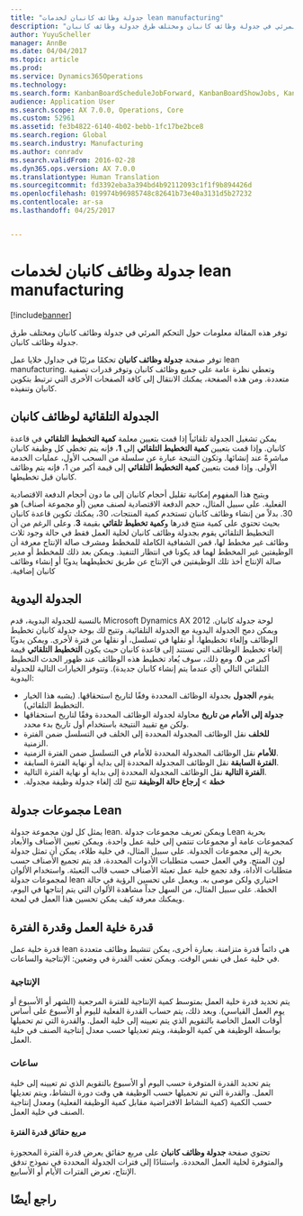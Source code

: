 ```yaml
---
title: "جدولة وظائف كانبان لخدمات lean manufacturing‬"
description: "توفر هذه المقالة معلومات حول التحكم المرئي في جدولة وظائف كانبان ومختلف طرق جدولة وظائف كانبان."
author: YuyuScheller
manager: AnnBe
ms.date: 04/04/2017
ms.topic: article
ms.prod: 
ms.service: Dynamics365Operations
ms.technology: 
ms.search.form: KanbanBoardScheduleJobForward, KanbanBoardShowJobs, KanbanJobSchedulingListPage
audience: Application User
ms.search.scope: AX 7.0.0, Operations, Core
ms.custom: 52961
ms.assetid: fe3b4822-6140-4b02-bebb-1fc17be2bce8
ms.search.region: Global
ms.search.industry: Manufacturing
ms.author: conradv
ms.search.validFrom: 2016-02-28
ms.dyn365.ops.version: AX 7.0.0
ms.translationtype: Human Translation
ms.sourcegitcommit: fd3392eba3a394bd4b92112093c1f1f9b894426d
ms.openlocfilehash: 019974b96985748c82641b73e40a3131d5b27232
ms.contentlocale: ar-sa
ms.lasthandoff: 04/25/2017


---
```


# <a name="kanban-job-scheduling-for-lean-manufacturing"></a>جدولة وظائف كانبان لخدمات lean manufacturing‬

[!include[banner](../includes/banner.md)]


توفر هذه المقالة معلومات حول التحكم المرئي في جدولة وظائف كانبان ومختلف طرق جدولة وظائف كانبان.  

توفر صفحة **جدولة وظائف كانبان** تحكمًا مرئيًا في جداول خلايا عمل lean manufacturing. وتعطي نظرة عامة على جميع وظائف كانبان وتوفر قدرات تصفية متعددة. ومن هذه الصفحة، يمكنك الانتقال إلى كافة الصفحات الأخرى التي ترتبط بتكوين كانبان وتنفيذه.

## <a name="automatic-scheduling-of-kanban-jobs"></a>الجدولة التلقائية لوظائف كانبان
يمكن تشغيل الجدولة تلقائياً إذا قمت بتعيين معلمة **كمية التخطيط التلقائي** في قاعدة كانبان. وإذا قمت بتعيين **كمية التخطيط التلقائي** إلى **1**‬‏‫، فإنه يتم تخطي كل وظيفة كانبان مباشرةً عند إنشائها.‬ وتكون النتيجة عبارة عن سلسلة من السحب الأول، عمليات الخدمة الأولى. وإذا قمت بتعيين **كمية التخطيط التلقائي** إلى قيمة أكبر من 1، فإنه يتم وظائف كانبان قبل تخطيطها. 

ويتيح هذا المفهوم إمكانية تقليل أحجام كانبان إلى ما دون أحجام الدفعة الاقتصادية الفعلية. ‏‫على سبيل المثال، حجم الدفعة الاقتصادية لصنف معين (أو مجموعة أصناف) هو 30. بدلاً من إنشاء وظائف كانبان تستخدم كمية المنتجات، 30، يمكنك تكوين قاعدة كانبان بحيث تحتوي على كمية منتج قدرها و**كمية تخطيط تلقائي** بقيمة **3**. وعلى الرغم من أن التخطيط التلقائي يقوم بجدولة وظائف كانبان لخلية العمل فقط في حالة وجود ثلاث وظائف غير مخطط لها، قمن الشفافية الكاملة للمخطط ومشرف صالة الإنتاج معرفة أن الوظيفتين غير المخطط لهما قد يكونا في انتظار التنفيذ. ويمكن بعد ذلك للمخطط أو مدير صالة الإنتاج أخذ تلك الوظيفتين في الإنتاج عن طريق تخطيطهما يدويًا أو إنشاء وظائف كانبان إضافية.

## <a name="manual-scheduling"></a>الجدولة اليدوية
بالنسبة للجدولة اليدوية، قدم Microsoft Dynamics AX 2012 لوحة جدولة كانبان. ويمكن دمج الجدولة اليدوية مع الجدولة التلقائية. وتتيح لك بوحة جدولة كانبان تخطيط الوظائف وإلغاء تخطيطها، أو نقلها في تسلسل، أو نقلها من فترة لأخرى. ويمكن يدويًا إلغاء تخطيط الوظائف التي تستند إلى قاعدة كانبان حيث يكون **التخطيط التلقائي** قيمة أكبر من **0**. ومع ذلك، سوف يُعاد تخطيط هذه الوظائف عند ظهور الحدث التخطيط التلقائي التالي (أي عندما يتم إنشاء كانبان جديدة). وتتوفر الخيارات التالية للجدولة اليدوية:

-   يقوم **الجدول** بجدولة الوظائف المحددة وفقًا لتاريخ استحقاقها. (يشبه هذا الخيار التخطيط التلقائي).
-   **جدولة إلى الأمام من تاريخ** محاولة لجدولة الوظائف المحددة وفقًا لتاريخ استحقاقها ولكن مع تقييد النتيجة باستخدام أول تاريخ بدء محدد.
-   **للخلف** نقل الوظائف المجدولة المحددة إلى الخلف في التسلسل ضمن الفترة الزمنية.
-   **للأمام** نقل الوظائف المجدولة المحددة للأمام في التسلسل ضمن الفترة الزمنية.
-   **الفترة السابقة** نقل الوظائف المجدولة المحددة إلى بداية أو نهاية الفترة السابقة.
-   **الفترة التالية** نقل الوظائف المجدولة المحددة إلى بداية أو نهاية الفترة التالية.
-   **خطة** &gt; **‬‏‫إرجاع حالة الوظيفة** تتيح لك إلغاء جدولة وظيفة مجدولة.‬

## <a name="lean-scheduling-groups"></a>مجموعات جدولة Lean
يمثل كل لون مجموعة جدولة lean. ويمكن تعريف مجموعات جدولة Lean بحرية كمجموعات عامة أو مجموعات تنتمي إلى خلية عمل واحدة. ويمكن تعيين الأصناف والأبعاد بحرية إلى مجموعات الجدولة. على سبيل المثال، في خلية طلاء، يمكن أن تمثل جدولة لون المنتج. وفي العمل حسب متطلبات الأدوات المحددة، قد يتم تجميع الأصناف حسب متطلبات الأداة، وقد تجمع خلية عمل تعبئة الأصناف حسب قالب التعبئة. واستخدام الألوان لمجموعات جدولة lean اختياري ولكن موصى به. ويعمل على تحسين الرؤية في حالة الخطة. على سبيل المثال، من السهل جداً مشاهدة الألوان التي يتم إنتاجها في اليوم، ويمكنك معرفة كيف يمكن تحسين هذا العمل في لمحة.‬

## <a name="work-cell-capacity-and-period-capacity"></a>قدرة خلية العمل وقدرة الفترة
قدرة خلية عمل lean هي دائماً قدرة متزامنة. بعبارة أخرى، يمكن تنشيط وظائف متعددة في خلية عمل في نفس الوقت. ويمكن تعقب القدرة في وضعين: الإنتاجية والساعات.

### <a name="throughput"></a>الإنتاجية

يتم تحديد قدرة خلية العمل بمتوسط كمية الإنتاجية للفترة المرجعية (الشهر أو الأسبوع أو يوم العمل القياسي). وبعد ذلك، يتم حساب القدرة الفعلية لليوم أو الأسبوع على أساس أوقات العمل الخاصة بالتقويم الذي يتم تعيينه إلى خلية العمل. والقدرة التي تم تحميلها بواسطة الوظيفة هي كمية الوظيفة، ويتم تعديلها حسب معدل إنتاجية الصنف في خلية العمل.

### <a name="hours"></a>ساعات

يتم تحديد القدرة المتوفرة حسب اليوم أو الأسبوع بالتقويم الذي تم تعيينه إلى خلية العمل. والقدرة التي تم تحميلها حسب الوظيفة هي وقت دورة النشاط، ويتم تعديلها حسب الكمية (كمية النشاط الافتراضية مقابل كمية الوظيفة الفعلية) ومعدل إنتاجية الصنف في خلية العمل.

#### <a name="period-capacity-factbox"></a>مربع حقائق قدرة الفترة

تحتوي صفحة **جدولة وظائف كانبان** على مربع حقائق يعرض قدرة الفترة المحجوزة والمتوفرة لخلية العمل المحددة. واستنادًا إلى فترات الجدولة المحددة في نموذج تدفق الإنتاج، تعرض الفترات الأيام أو الأسابيع.

<a name="see-also"></a>راجع أيضًا
--------




